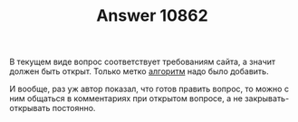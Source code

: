 ﻿---
title: "Answer 10862"
se.owner.user_id: 178988
se.owner.display_name: "Qwertiy"
se.owner.link: "https://ru.meta.stackoverflow.com/users/178988/qwertiy"
se.answer_id: 10862
se.question_id: 10859
se.post_type: answer
se.is_accepted: False
---
<p>В текущем виде вопрос соответствует требованиям сайта, а значит должен быть открыт. Только метко <a href="https://ru.stackoverflow.com/questions/tagged/%d0%b0%d0%bb%d0%b3%d0%be%d1%80%d0%b8%d1%82%d0%bc" class="post-tag" title="показать вопросы с меткой [алгоритм]" rel="tag">алгоритм</a> надо было добавить.</p>
<p>И вообще, раз уж автор показал, что готов править вопрос, то можно с ним общаться в комментариях при открытом вопросе, а не закрывать-открывать постоянно.</p>
